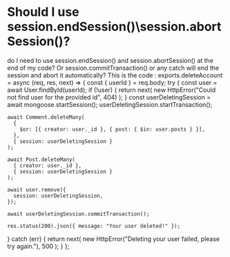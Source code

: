 
# Should I use session.endSession()\session.abortSession()?

do I need to use session.endSession() and session.abortSession() at the end of my code?
Or session.commitTransaction() or any catch will end the session and abort it automatically?
This is the code :
exports.deleteAccount = async (req, res, next) => {
  const { userId } = req.body;
  try {
    const user = await User.findById(userId);
    if (!user) {
      return next(
        new HttpError("Could not find user for the provided id", 404)
      );
    }
    const userDeletingSession = await mongoose.startSession(); 
    userDeletingSession.startTransaction();

    await Comment.deleteMany(
      {
        $or: [{ creator: user._id }, { post: { $in: user.posts } }],
      },
      { session: userDeletingSession }
    );

    await Post.deleteMany(
      { creator: user._id },
      { session: userDeletingSession }
    );
    
    await user.remove({
      session: userDeletingSession,
    });

    await userDeletingSession.commitTransaction();

    res.status(200).json({ message: "Your user deleted!" });
  } catch (err) {
    return next(
      new HttpError("Deleting your user failed, please try again."),
      500
    );
  }
};


        